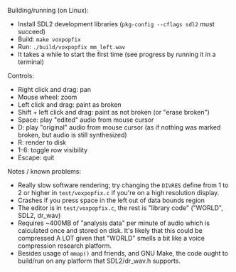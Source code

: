 Building/running (on Linux):
 - Install SDL2 development libraries (`pkg-config --cflags sdl2` must succeed)
 - Build: `make voxpopfix`
 - Run: `./build/voxpopfix mm_left.wav`
 - It takes a while to start the first time (see progress by running it in a terminal)

Controls:
 - Right click and drag: pan
 - Mouse wheel: zoom
 - Left click and drag: paint as broken
 - Shift + left click and drag: paint as not broken (or "erase broken")
 - Space: play "edited" audio from mouse cursor
 - D: play "original" audio from mouse cursor (as if nothing was marked broken, but audio is still synthesized)
 - R: render to disk
 - 1-6: toggle row visibility
 - Escape: quit

Notes / known problems:
 - Really slow software rendering; try changing the `DIVRES` define from 1 to 2 or higher in `test/voxpopfix.c` if you're on a high resolution display.
 - Crashes if you press space in the left out of data bounds region
 - The editor is in `test/voxpopfix.c`, the rest is "library code" ("WORLD", SDL2, dr_wav)
 - Requires ~400MB of "analysis data" per minute of audio which is calculated once and stored on disk. It's likely that this could be compressed A LOT given that "WORLD" smells a bit like a voice compression research platform.
 - Besides usage of `mmap()` and friends, and GNU Make, the code ought to build/run on any platform that SDL2/dr_wav.h supports.
